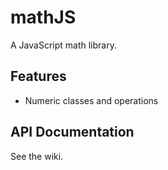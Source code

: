 # mathJS
A JavaScript math library.

## Features

- Numeric classes and operations


## API Documentation

See the wiki.